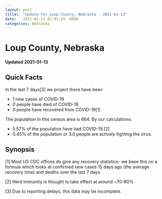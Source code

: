```yaml
---
layout: post
title:  "Update for Loup County, Nebraska - 2021-01-13"
date:   2021-01-13 01:01:29 -0600
categories: Nebraska
---
```


# Loup County, Nebraska
#### Updated 2021-01-13

## Quick Facts

In the last 7 days[3] we project there have been
- *1* new cases of COVID-19
- *0* people have died of COVID-19
- *0* people have recovered from COVID-19[1]

The population in this census area is 664. By our calculations:
- 5.57% of the population have had COVID-19.[2]
- 0.45% of the population or 3.0 people are actively fighting the virus.

## Synopsis




[1] Most US CDC offices do give any recovery statistics- we base this on a formula which looks at confirmed new cases
15 days ago (the average recovery time) and deaths over the last 7 days.

[2] Herd Immunity is thought to take effect at around ~70-80%

[3] Due to reporting delays, this data may be incomplete.
 
    